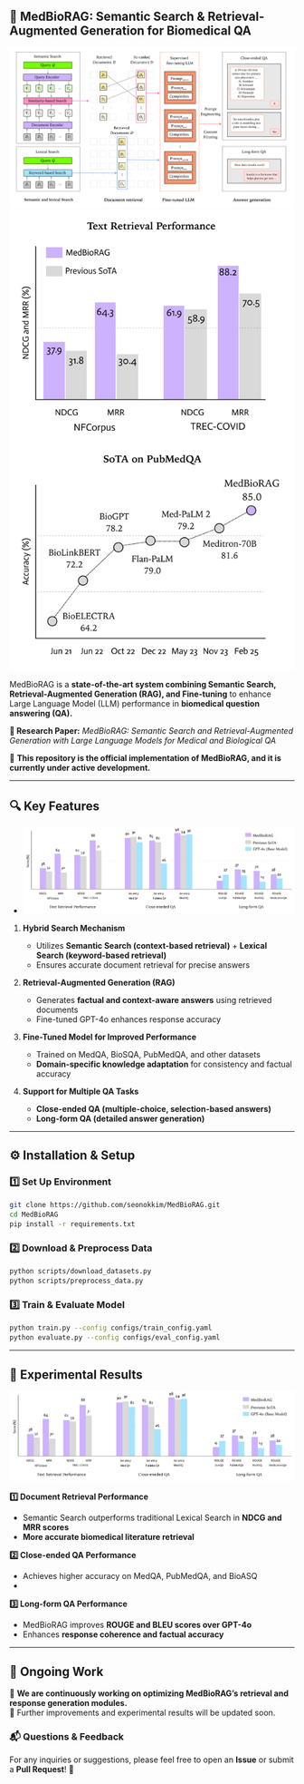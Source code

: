 ## **📌 MedBioRAG: Semantic Search & Retrieval-Augmented Generation for Biomedical QA**  

![Overview](figures/overview.png)  
![Performance Summary](figures/performance_summary.png)  

MedBioRAG is a **state-of-the-art system combining Semantic Search, Retrieval-Augmented Generation (RAG), and Fine-tuning** to enhance Large Language Model (LLM) performance in **biomedical question answering (QA).**  

**🔬 Research Paper:** *MedBioRAG: Semantic Search and Retrieval-Augmented Generation with Large Language Models for Medical and Biological QA*  

🚀 **This repository is the official implementation of MedBioRAG, and it is currently under active development.**  

---  

## **🔍 Key Features**  
   - ![Task-Wise Performance](figures/task-wise-performance.png)  

1. **Hybrid Search Mechanism**  
   - Utilizes **Semantic Search (context-based retrieval)** + **Lexical Search (keyword-based retrieval)**  
   - Ensures accurate document retrieval for precise answers  

2. **Retrieval-Augmented Generation (RAG)**  
   - Generates **factual and context-aware answers** using retrieved documents  
   - Fine-tuned GPT-4o enhances response accuracy  

3. **Fine-Tuned Model for Improved Performance**  
   - Trained on MedQA, BioSQA, PubMedQA, and other datasets  
   - **Domain-specific knowledge adaptation** for consistency and factual accuracy  

4. **Support for Multiple QA Tasks**  
   - **Close-ended QA (multiple-choice, selection-based answers)**  
   - **Long-form QA (detailed answer generation)**  

---  

## **⚙️ Installation & Setup**  

### **1️⃣ Set Up Environment**  
```bash
git clone https://github.com/seonokkim/MedBioRAG.git
cd MedBioRAG
pip install -r requirements.txt
```

### **2️⃣ Download & Preprocess Data**  
```bash
python scripts/download_datasets.py
python scripts/preprocess_data.py
```

### **3️⃣ Train & Evaluate Model**  
```bash
python train.py --config configs/train_config.yaml
python evaluate.py --config configs/eval_config.yaml
```

---  



## **🧪 Experimental Results**  
![Task-Wise Performance](figures/task-wise-performance.png)  

**1️⃣ Document Retrieval Performance**  
- Semantic Search outperforms traditional Lexical Search in **NDCG and MRR scores**  
- **More accurate biomedical literature retrieval**  

**2️⃣ Close-ended QA Performance**  
- Achieves higher accuracy on MedQA, PubMedQA, and BioASQ  
- 

**3️⃣ Long-form QA Performance**  
- MedBioRAG improves **ROUGE and BLEU scores over GPT-4o**  
- Enhances **response coherence and factual accuracy**  

---  

## **📢 Ongoing Work**  

🔄 **We are continuously working on optimizing MedBioRAG’s retrieval and response generation modules.**  
📌 Further improvements and experimental results will be updated soon.  

### **📬 Questions & Feedback**  
For any inquiries or suggestions, please feel free to open an **Issue** or submit a **Pull Request**! 🚀
